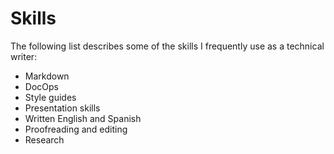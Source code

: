 # Skills

The following list describes some of the skills I frequently use as a technical writer:

- Markdown
- DocOps
- Style guides
- Presentation skills
- Written English and Spanish
- Proofreading and editing
- Research
